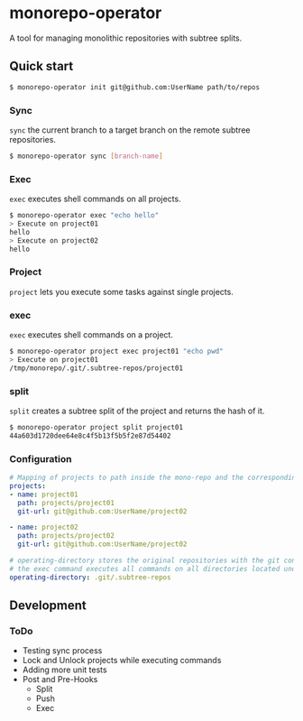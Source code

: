 # monorepo-operator

A tool for managing monolithic repositories with subtree splits.

## Quick start


```bash
$ monorepo-operator init git@github.com:UserName path/to/repos
```

### Sync

`sync` the current branch to a target branch on the remote subtree repositories.

```bash
$ monorepo-operator sync [branch-name]
```

### Exec

`exec` executes shell commands on all projects.

```bash
$ monorepo-operator exec "echo hello"
> Execute on project01
hello
> Execute on project02
hello
```

### Project

`project` lets you execute some tasks against single projects.

### exec

`exec` executes shell commands on a project.

```bash
$ monorepo-operator project exec project01 "echo pwd"
> Execute on project01
/tmp/monorepo/.git/.subtree-repos/project01
```

### split

`split` creates a subtree split of the project and returns the hash of it.

```bash
$ monorepo-operator project split project01
44a603d1720dee64e8c4f5b13f5b5f2e87d54402
```

### Configuration

```yaml
# Mapping of projects to path inside the mono-repo and the corresponding git-url
projects:
- name: project01
  path: projects/project01
  git-url: git@github.com:UserName/project02

- name: project02
  path: projects/project02
  git-url: git@github.com:UserName/project02

# operating-directory stores the original repositories with the git configs
# the exec command executes all commands on all directories located under the operating dir
operating-directory: .git/.subtree-repos
```

## Development

### ToDo

 - Testing sync process
 - Lock and Unlock projects while executing commands
 - Adding more unit tests
 - Post and Pre-Hooks
    - Split
    - Push
    - Exec
